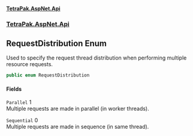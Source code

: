 #### [TetraPak.AspNet.Api](index.md 'index')
### [TetraPak.AspNet.Api](TetraPak_AspNet_Api.md 'TetraPak.AspNet.Api')
## RequestDistribution Enum
Used to specify the request thread distribution when performing multiple resource requests.  
```csharp
public enum RequestDistribution

```
#### Fields
<a name='TetraPak_AspNet_Api_RequestDistribution_Parallel'></a>
`Parallel` 1  
Multiple requests are made in parallel (in worker threads).  
  
<a name='TetraPak_AspNet_Api_RequestDistribution_Sequential'></a>
`Sequential` 0  
Multiple requests are made in sequence (in same thread).  
  
